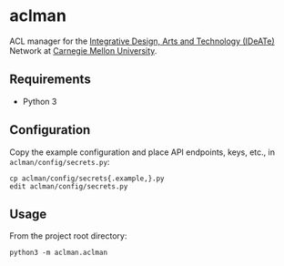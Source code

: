 # aclman

ACL manager for
the [Integrative Design, Arts and Technology (IDeATe)](https://ideate.cmu.edu/) Network
at [Carnegie Mellon University](https://www.cmu.edu/).

## Requirements

* Python 3

## Configuration

Copy the example configuration and place API endpoints, keys, etc., in `aclman/config/secrets.py`:

```
cp aclman/config/secrets{.example,}.py
edit aclman/config/secrets.py
```

## Usage

From the project root directory:

```
python3 -m aclman.aclman
```
